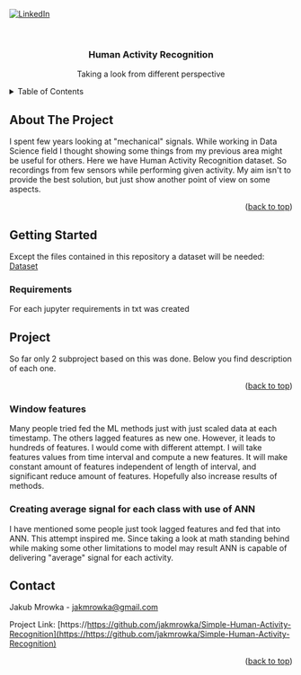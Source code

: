 
[![LinkedIn][linkedin-shield]][linkedin-url]



<!-- PROJECT LOGO -->
<br />
<div align="center">
  
  <h3 align="center">Human Activity Recognition</h3>

  <p align="center">
    Taking a look from different perspective
    
  </p>
</div>



<!-- TABLE OF CONTENTS -->
<details>
  <summary>Table of Contents</summary>
  <ol>
    <li>
      <a href="#about-the-project">About The Project</a>
    </li>
    <li>
      <a href="#getting-started">Getting Started</a>
      <ul>
        <li><a href="#requirements">Requirements</a></li>
      </ul>
    </li>
    <li><a href="#project">Project</a></li>
        <ul>
            <li><a href="#window-features">Window features</a></li>
            <li><a href="#creating-average-signal-for-each-class-with-use-of-ann">Creating average signal for each class with use of ANN</a></li>
        </ul>
    <li><a href="#contact">Contact</a></li>
  </ol>
</details>



<!-- ABOUT THE PROJECT -->
## About The Project

I spent few years looking at "mechanical" signals. 
While working in Data Science field I thought showing some things from my previous area might be useful for others.
Here we have Human Activity Recognition dataset. 
So recordings from few sensors while performing given activity.
My aim isn't to provide the best solution, but just show another point of view on some aspects.

<p align="right">(<a href="#readme-top">back to top</a>)</p>




<!-- GETTING STARTED -->
## Getting Started

Except the files contained in this repository a dataset will be needed: [Dataset](https://www.kaggle.com/datasets/malekzadeh/motionsense-dataset?resource=download)

### Requirements

For each jupyter requirements in txt was created






<!-- PROJECT -->
## Project

So far only 2 subproject based on this was done. Below you find description of each one.

<p align="right">(<a href="#readme-top">back to top</a>)</p>

### Window features

Many people tried fed the ML methods just with just scaled data at each timestamp. 
The others lagged features as new one. However, it leads to hundreds of features.
I would come with different attempt. 
I will take features values from time interval and compute a new features.
It will make constant amount of features independent of length of interval, and significant reduce amount of features.
Hopefully also increase results of methods.

### Creating average signal for each class with use of ANN

I have mentioned some people just took lagged features and fed that into ANN.
This attempt inspired me. 
Since taking a look at math standing behind while making some other limitations to model may result ANN is capable of delivering "average" signal for each activity.



<!-- CONTACT -->
## Contact

Jakub Mrowka -  jakmrowka@gmail.com

Project Link: [https://https://github.com/jakmrowka/Simple-Human-Activity-Recognition](https://https://github.com/jakmrowka/Simple-Human-Activity-Recognition)

<p align="right">(<a href="#readme-top">back to top</a>)</p>




<!-- MARKDOWN LINKS & IMAGES -->
<!-- https://www.markdownguide.org/basic-syntax/#reference-style-links -->

[linkedin-shield]: https://img.shields.io/badge/-LinkedIn-black.svg?style=for-the-badge&logo=linkedin&colorB=555
[linkedin-url]: https://linkedin.com/in/jakub-mrowka/

